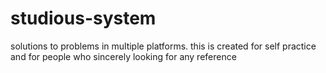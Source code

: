 # studious-system
solutions to problems in multiple platforms. this is created for self practice and for people who sincerely looking for any reference
